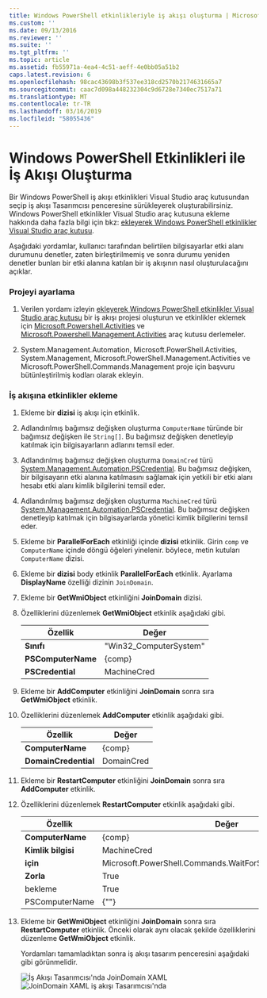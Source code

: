 ```yaml
---
title: Windows PowerShell etkinlikleriyle iş akışı oluşturma | Microsoft Docs
ms.custom: ''
ms.date: 09/13/2016
ms.reviewer: ''
ms.suite: ''
ms.tgt_pltfrm: ''
ms.topic: article
ms.assetid: fb55971a-4ea4-4c51-aeff-4e0bb05a51b2
caps.latest.revision: 6
ms.openlocfilehash: 98cac43698b3f537ee318cd2570b2174631665a7
ms.sourcegitcommit: caac7d098a448232304c9d6728e7340ec7517a71
ms.translationtype: MT
ms.contentlocale: tr-TR
ms.lasthandoff: 03/16/2019
ms.locfileid: "58055436"
---
```

# <a name="creating-a-workflow-with-windows-powershell-activities"></a>Windows PowerShell Etkinlikleri ile İş Akışı Oluşturma

Bir Windows PowerShell iş akışı etkinlikleri Visual Studio araç kutusundan seçip iş akışı Tasarımcısı penceresine sürükleyerek oluşturabilirsiniz. Windows PowerShell etkinlikler Visual Studio araç kutusuna ekleme hakkında daha fazla bilgi için bkz: [ekleyerek Windows PowerShell etkinlikler Visual Studio araç kutusu](./adding-windows-powershell-activities-to-the-visual-studio-toolbox.md).

Aşağıdaki yordamlar, kullanıcı tarafından belirtilen bilgisayarlar etki alanı durumunu denetler, zaten birleştirilmemiş ve sonra durumu yeniden denetler bunları bir etki alanına katılan bir iş akışının nasıl oluşturulacağını açıklar.

### <a name="setting-up-the-project"></a>Projeyi ayarlama

1. Verilen yordamı izleyin [ekleyerek Windows PowerShell etkinlikler Visual Studio araç kutusu](./adding-windows-powershell-activities-to-the-visual-studio-toolbox.md) bir iş akışı projesi oluşturun ve etkinlikler eklemek için [Microsoft.Powershell.Activities](/dotnet/api/Microsoft.PowerShell.Activities) ve [ Microsoft.Powershell.Management.Activities](/dotnet/api/Microsoft.PowerShell.Management.Activities) araç kutusu derlemeler.

2. System.Management.Automation, Microsoft.PowerShell.Activities, System.Management, Microsoft.PowerShell.Management.Activities ve Microsoft.PowerShell.Commands.Management proje için başvuru bütünleştirilmiş kodları olarak ekleyin.

### <a name="adding-activities-to-the-workflow"></a>İş akışına etkinlikler ekleme

1. Ekleme bir **dizisi** iş akışı için etkinlik.

2. Adlandırılmış bağımsız değişken oluşturma `ComputerName` türünde bir bağımsız değişken ile `String[]`. Bu bağımsız değişken denetleyip katılmak için bilgisayarların adlarını temsil eder.

3. Adlandırılmış bağımsız değişken oluşturma `DomainCred` türü [System.Management.Automation.PSCredential](/dotnet/api/System.Management.Automation.PSCredential). Bu bağımsız değişken, bir bilgisayarın etki alanına katılmasını sağlamak için yetkili bir etki alanı hesabı etki alanı kimlik bilgilerini temsil eder.

4. Adlandırılmış bağımsız değişken oluşturma `MachineCred` türü [System.Management.Automation.PSCredential](/dotnet/api/System.Management.Automation.PSCredential). Bu bağımsız değişken denetleyip katılmak için bilgisayarlarda yönetici kimlik bilgilerini temsil eder.

5. Ekleme bir **ParallelForEach** etkinliği içinde **dizisi** etkinlik. Girin `comp` ve `ComputerName` içinde döngü öğeleri yinelenir. böylece, metin kutuları `ComputerName` dizisi.

6. Ekleme bir **dizisi** body etkinlik **ParallelForEach** etkinlik. Ayarlama **DisplayName** özelliği dizinin `JoinDomain`.

7. Ekleme bir **GetWmiObject** etkinliğini **JoinDomain** dizisi.

8. Özelliklerini düzenlemek **GetWmiObject** etkinlik aşağıdaki gibi.

   |Özellik|Değer|
   |--------------|-----------|
   |**Sınıfı**|"Win32_ComputerSystem"|
   |**PSComputerName**|{comp}|
   |**PSCredential**|MachineCred|

9. Ekleme bir **AddComputer** etkinliğini **JoinDomain** sonra sıra **GetWmiObject** etkinlik.

10. Özelliklerini düzenlemek **AddComputer** etkinlik aşağıdaki gibi.

    |Özellik|Değer|
    |--------------|-----------|
    |**ComputerName**|{comp}|
    |**DomainCredential**|DomainCred|

11. Ekleme bir **RestartComputer** etkinliğini **JoinDomain** sonra sıra **AddComputer** etkinlik.

12. Özelliklerini düzenlemek **RestartComputer** etkinlik aşağıdaki gibi.

    |Özellik|Değer|
    |--------------|-----------|
    |**ComputerName**|{comp}|
    |**Kimlik bilgisi**|MachineCred|
    |**için**|Microsoft.PowerShell.Commands.WaitForServiceTypes.PowerShell|
    |**Zorla**|True|
    |bekleme|True|
    |PSComputerName|{""}|

13. Ekleme bir **GetWmiObject** etkinliğini **JoinDomain** sonra sıra **RestartComputer** etkinlik. Önceki olarak aynı olacak şekilde özelliklerini düzenleme **GetWmiObject** etkinlik.

    Yordamları tamamladıktan sonra iş akışı tasarım penceresini aşağıdaki gibi görünmelidir.

    ![İş Akışı Tasarımcısı'nda JoinDomain XAML](../media/joindomainworkflow.png)
    ![JoinDomain XAML iş akışı Tasarımcısı'nda](../media/joindomainworkflow.png "JoinDomainWorkflow")
